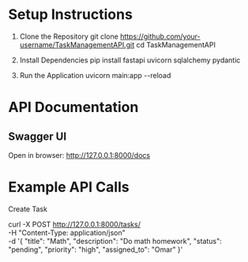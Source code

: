 # Setup Instructions
1. Clone the Repository
git clone https://github.com/your-username/TaskManagementAPI.git
cd TaskManagementAPI

3. Install Dependencies
pip install fastapi uvicorn sqlalchemy pydantic

5. Run the Application
uvicorn main:app --reload

# API Documentation
## Swagger UI
Open in browser: http://127.0.0.1:8000/docs

# Example API Calls
Create Task

curl -X POST http://127.0.0.1:8000/tasks/ \
  -H "Content-Type: application/json" \
  -d '{
        "title": "Math",
        "description": "Do math homework",
        "status": "pending",
        "priority": "high",
        "assigned_to": "Omar"
      }'
